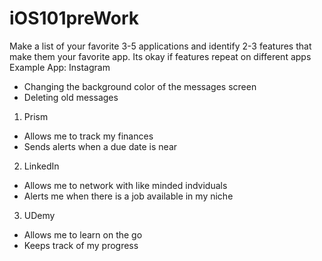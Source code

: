 # iOS101preWork

Make a list of your favorite 3-5 applications and identify 2-3 features that make them your favorite app. Its okay if features repeat on different apps
Example App: Instagram
- Changing the background color of the messages screen
- Deleting old messages

1. Prism 
- Allows me to track my finances
- Sends alerts when a due date is near

2. LinkedIn
- Allows me to network with like minded indviduals
- Alerts me when there is a job available in my niche

3. UDemy
- Allows me to learn on the go
- Keeps track of my progress
